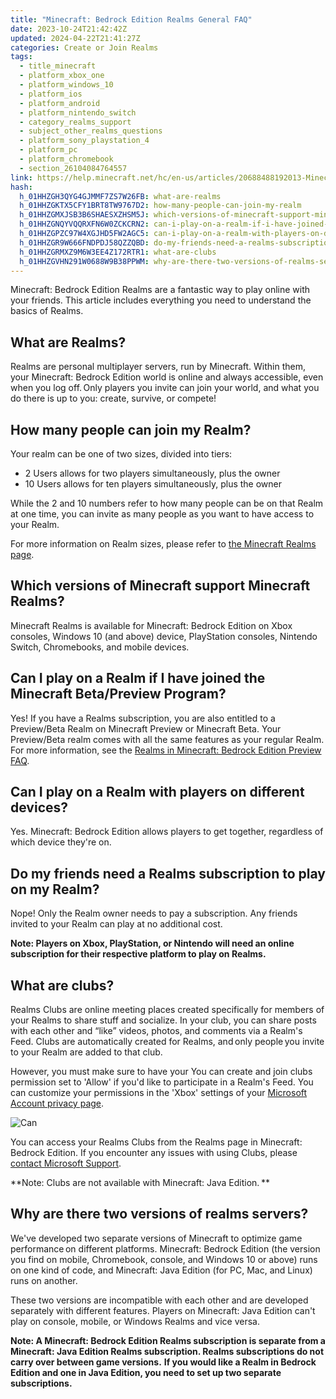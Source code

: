 ```yaml
---
title: "Minecraft: Bedrock Edition Realms General FAQ"
date: 2023-10-24T21:42:42Z
updated: 2024-04-22T21:41:27Z
categories: Create or Join Realms
tags:
  - title_minecraft
  - platform_xbox_one
  - platform_windows_10
  - platform_ios
  - platform_android
  - platform_nintendo_switch
  - category_realms_support
  - subject_other_realms_questions
  - platform_sony_playstation_4
  - platform_pc
  - platform_chromebook
  - section_26104084764557
link: https://help.minecraft.net/hc/en-us/articles/20688488192013-Minecraft-Bedrock-Edition-Realms-General-FAQ
hash:
  h_01HHZGH3QYG4GJMMF7ZS7W26FB: what-are-realms
  h_01HHZGKTX5CFY1BRT8TW9767D2: how-many-people-can-join-my-realm
  h_01HHZGMXJSB3B6SHAESXZHSM5J: which-versions-of-minecraft-support-minecraft-realms
  h_01HHZGNQYVQQRXFN6W0ZCKCRN2: can-i-play-on-a-realm-if-i-have-joined-the-minecraft-betapreview-program
  h_01HHZGPZC97W4XGJHD5FW2AGC5: can-i-play-on-a-realm-with-players-on-different-devices
  h_01HHZGR9W666FNDPDJ58QZZQBD: do-my-friends-need-a-realms-subscription-to-play-on-my-realm
  h_01HHZGRMXZ9M6W3EE4Z172RTR1: what-are-clubs
  h_01HHZGVHN291W0688W9B38PPWM: why-are-there-two-versions-of-realms-servers
---
```


Minecraft: Bedrock Edition Realms are a fantastic way to play online with your friends. This article includes everything you need to understand the basics of Realms.

## What are Realms?

Realms are personal multiplayer servers, run by Minecraft. Within them, your Minecraft: Bedrock Edition world is online and always accessible, even when you log off. Only players you invite can join your world, and what you do there is up to you: create, survive, or compete!    

## How many people can join my Realm?

Your realm can be one of two sizes, divided into tiers:  

- 2 Users allows for two players simultaneously, plus the owner
- 10 Users allows for ten players simultaneously, plus the owner 

While the 2 and 10 numbers refer to how many people can be on that Realm at one time, you can invite as many people as you want to have access to your Realm.

For more information on Realm sizes, please refer to [the Minecraft Realms page](https://www.minecraft.net/en-us/realms/bedrock).

## Which versions of Minecraft support Minecraft Realms?

Minecraft Realms is available for Minecraft: Bedrock Edition on Xbox consoles, Windows 10 (and above) device, PlayStation consoles, Nintendo Switch, Chromebooks, and mobile devices.

## Can I play on a Realm if I have joined the Minecraft Beta/Preview Program?

Yes! If you have a Realms subscription, you are also entitled to a Preview/Beta Realm on Minecraft Preview or Minecraft Beta. Your Preview/Beta realm comes with all the same features as your regular Realm. For more information, see the [Realms in Minecraft: Bedrock Edition Preview FAQ](./How-to-Start-a-Minecraft-Preview-Beta-Realm.md).

## Can I play on a Realm with players on different devices?

Yes. Minecraft: Bedrock Edition allows players to get together, regardless of which device they're on.

## Do my friends need a Realms subscription to play on my Realm?

Nope! Only the Realm owner needs to pay a subscription. Any friends invited to your Realm can play at no additional cost.

**Note: Players on Xbox, PlayStation, or Nintendo will need an online subscription for their respective platform to play on Realms.**

## What are clubs?   

Realms Clubs are online meeting places created specifically for members of your Realms to share stuff and socialize. In your club, you can share posts with each other and “like” videos, photos, and comments via a Realm's Feed. Clubs are automatically created for Realms, and only people you invite to your Realm are added to that club. 

However, you must make sure to have your You can create and join clubs permission set to 'Allow' if you'd like to participate in a Realm's Feed. You can customize your permissions in the 'Xbox' settings of your [Microsoft Account privacy page](https://account.microsoft.com/privacy?refd=account.microsoft.com). 

![Can](https://minecrafthelp.zendesk.com/hc/article_attachments/22472920914189)

You can access your Realms Clubs from the Realms page in Minecraft: Bedrock Edition. If you encounter any issues with using Clubs, please [contact Microsoft Support](https://support.xbox.com/en-US/). 

**Note: Clubs are not available with Minecraft: Java Edition. **

## Why are there two versions of realms servers? 

We've developed two separate versions of Minecraft to optimize game performance on different platforms. Minecraft: Bedrock Edition (the version you find on mobile, Chromebook, console, and Windows 10 or above) runs on one kind of code, and Minecraft: Java Edition (for PC, Mac, and Linux) runs on another.

These two versions are incompatible with each other and are developed separately with different features. Players on Minecraft: Java Edition can't play on console, mobile, or Windows Realms and vice versa.    

**Note: A Minecraft: Bedrock Edition Realms subscription is separate from a Minecraft: Java Edition Realms subscription. Realms subscriptions do not carry over between game versions.** **If you would like a Realm in Bedrock Edition and one in Java Edition, you need to set up two separate subscriptions.**
